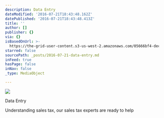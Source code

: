 ```yaml
---
description: Data Entry
dateModified: '2016-07-21T18:43:48.162Z'
datePublished: '2016-07-21T18:43:48.413Z'
title: ''
author: []
publisher: {}
via: {}
isBasedOnUrl: >-
  https://the-grid-user-content.s3-us-west-2.amazonaws.com/05666bf4-dec6-4d63-82bd-140f513cd6f2.gif
starred: false
sourcePath: _posts/2016-07-21-data-entry.md
inFeed: true
hasPage: false
inNav: false
_type: MediaObject

---
```

![](https://the-grid-user-content.s3-us-west-2.amazonaws.com/05666bf4-dec6-4d63-82bd-140f513cd6f2.gif)

Data Entry

Understanding sales tax, our sales tax experts are ready to help
